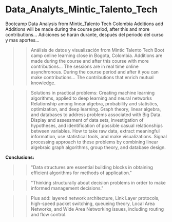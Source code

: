 # Data_Analyts_Mintic_Talento_Tech
Bootcamp Data Analysis from Mintic_Talento Tech Colombia
Additions add Additions will be made during the course period, after this and more contributions...
Adiciones se harán durante, después del periodo del curso y mas aportes...

>>Análisis de datos y visualización from Mintic Talento Tech Boot camp online learning close in Bogota, Colombia.
Additions are made during the course and after this course with more contributions...
The sessions are in real time online asynchronous. During the course period and after it you can make contributions...
The contributions that enrich mutual knowledge.

>>Solutions in practical problems:
Creating machine learning algorithms, applied to deep learning and neural networks
Relationship among linear algebra, probability and statistics, optimization, and deep learning. 
Graph theory, linear algebra, and databases to address problems associated with Big Data.
Display and assessment of data sets, investigation of hypotheses, and identification of possible casual relationships between variables. 
How to take raw data, extract meaningful information, use statistical tools, and make visualizations.
Signal processing approach to these problems by combining linear algebraic graph algorithms, group theory, and database design. 

**Conclusions:**
>>"Data structures are essential building blocks in obtaining efficient algorithms for methods of application."

>>"Thinking structurally about decision problems in order to make informed management decisions."

>>Plus add: 
layered network architecture, Link Layer protocols, high-speed packet switching, queueing theory, 
Local Area Networks, and Wide Area Networking issues, including routing and flow control.
